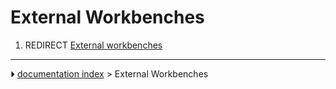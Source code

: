# External Workbenches
1.  REDIRECT [External workbenches](External_workbenches.md)



---
⏵ [documentation index](../README.md) > External Workbenches
